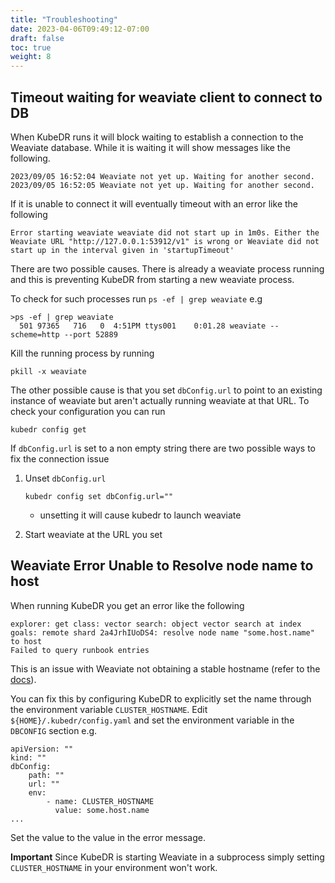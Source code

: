 ```yaml
---
title: "Troubleshooting"
date: 2023-04-06T09:49:12-07:00
draft: false
toc: true
weight: 8
---
```


## Timeout waiting for weaviate client to connect to DB

When KubeDR runs it will block waiting to establish a connection to the Weaviate database.
While it is waiting it will show messages like the following.

```
2023/09/05 16:52:04 Weaviate not yet up. Waiting for another second.
2023/09/05 16:52:05 Weaviate not yet up. Waiting for another second.
```

If it is unable to connect it will eventually timeout with an error like the following

```
Error starting weaviate weaviate did not start up in 1m0s. Either the Weaviate URL "http://127.0.0.1:53912/v1" is wrong or Weaviate did not start up in the interval given in 'startupTimeout'
```

There are two possible causes. There is already a weaviate process running and this is
preventing KubeDR from starting a new weaviate process. 

To check for such processes run `ps -ef | grep weaviate` e.g

```
>ps -ef | grep weaviate                                       
  501 97365   716   0  4:51PM ttys001    0:01.28 weaviate --scheme=http --port 52889
```

Kill the running process by running

```
pkill -x weaviate
```

The other possible cause is that you set `dbConfig.url` to point to an existing instance of weaviate but aren't
actually running weaviate at that URL. To check your configuration you can run

```
kubedr config get
```

If `dbConfig.url` is set to a non empty string there are two possible ways to fix the connection issue

1. Unset `dbConfig.url`

   ```
   kubedr config set dbConfig.url=""
   ```

   * unsetting it will cause kubedr to launch weaviate

1. Start weaviate at the URL you set


## Weaviate Error Unable to Resolve node name to host

When running KubeDR you get an error like the following

```
explorer: get class: vector search: object vector search at index goals: remote shard 2a4JrhIUoDS4: resolve node name "some.host.name" to host
Failed to query runbook entries
```

This is an issue with Weaviate not obtaining a stable hostname (refer to the [docs](https://weaviate.io/developers/weaviate/more-resources/migration-guide#why-is-a-data-migration-necessary)).

You can fix this by configuring KubeDR to explicitly set the name through the environment variable `CLUSTER_HOSTNAME`.
Edit `${HOME}/.kubedr/config.yaml` and set the environment variable in the `DBCONFIG` section e.g.

```
apiVersion: ""
kind: ""
dbConfig:
    path: ""
    url: ""
    env:
        - name: CLUSTER_HOSTNAME
          value: some.host.name
...
```

Set the value to the value in the error message.

**Important** Since KubeDR is starting Weaviate in a subprocess simply setting `CLUSTER_HOSTNAME` in your environment won't work.
